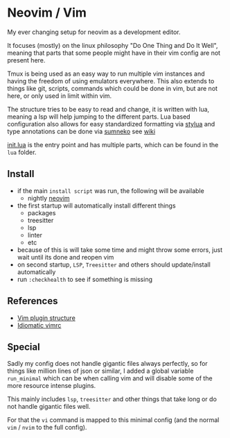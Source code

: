 # Neovim / Vim

My ever changing setup for neovim as a development editor.

It focuses (mostly) on the linux philosophy "Do One Thing and Do It Well", meaning that parts that some people might have in their vim config are not present here.

Tmux is being used as an easy way to run multiple vim instances and having the freedom of using emulators everywhere.
This also extends to things like git, scripts, commands which could be done in vim, but are not here, or only used in limit within vim.

The structure tries to be easy to read and change, it is written with lua, meaning a lsp will help jumping to the different parts.
Lua based configuration also allows for easy standardized formatting via [stylua](https://github.com/JohnnyMorganz/StyLua) and type annotations can be done via [sumneko](https://github.com/LuaLS/lua-language-server/wiki/Annotations) see [wiki](https://luals.github.io/wiki/annotations/)

[init.lua](./init.lua) is the entry point and has multiple parts, which can be found in the `lua` folder.


## Install

- if the main `install script` was run, the following will be available
  - nightly [neovim](https://github.com/neovim/neovim)
- the first startup will automatically install different things
  - packages
  - treesitter
  - lsp
  - linter
  - etc
- because of this is will take some time and might throw some errors, just wait until its done and reopen vim
- on second startup, `LSP`, `Treesitter` and others should update/install automatically
- run `:checkhealth` to see if something is missing


## References

- [Vim plugin structure](https://learnvimscriptthehardway.stevelosh.com/chapters/42.html)
- [Idiomatic vimrc](https://github.com/romainl/idiomatic-vimrc)


## Special

Sadly my config does not handle gigantic files always perfectly, so for things like million lines of json or similar,
I added a global variable `run_minimal` which can be when calling vim and will disable some of the more resource intense plugins.

This mainly includes `lsp`, `treesitter` and other things that take long or do not handle gigantic files well.

For that the `vi` command is mapped to this minimal config (and the normal `vim` / `nvim` to the full config).
